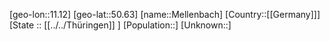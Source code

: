 ﻿---
location: [50.63,11.12]
mapzoom: [7,12] 
mapmarker: city 
type: City
tags:
- geo/City


SpocWebEntityId: 32397
isDeleted: false
confidential: public

---
[geo-lon::11.12]
[geo-lat::50.63]
[name::Mellenbach]
[Country::[[Germany]]]
[State :: [[../../Thüringen]] ]
[Population::]
[Unknown::]

